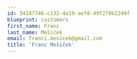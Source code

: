 ```yaml
---
id: 34187746-c132-4a19-aef8-49f279b2249f
blueprint: customers
first_name: Franc
last_name: Mešiček
email: franci.mesicek@gmail.com
title: 'Franc Mešiček'
---
```

